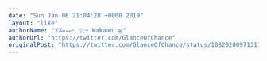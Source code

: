 ```yaml
---
date: "Sun Jan 06 21:04:28 +0000 2019"
layout: "like"
authorName: "𝒞𝒽𝒶𝓃𝒸𝑒 𓂀➙ Wakaan 🛸"
authorUrl: "https://twitter.com/GlanceOfChance"
originalPost: "https://twitter.com/GlanceOfChance/status/1082020097131196418"
---
```

